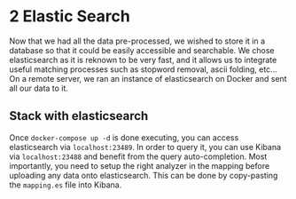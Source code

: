 # 2 Elastic Search

Now that we had all the data pre-processed, we wished to store it in a database so that it could be easily accessible and searchable.
We chose elasticsearch as it is reknown to be very fast, and it allows us to integrate useful matching processes such as stopword removal, ascii folding, etc...
On a remote server, we ran an instance of elasticsearch on Docker and sent all our data to it.

## Stack with elasticsearch

Once `docker-compose up -d` is done executing, you can access elasticsearch via `localhost:23489`. In order to query it, you can use Kibana via `localhost:23488` and benefit from the query auto-completion. Most importantly, you need to setup the right analyzer in the mapping before uploading any data onto elasticsearch. This can be done by copy-pasting the `mapping.es` file into Kibana.

